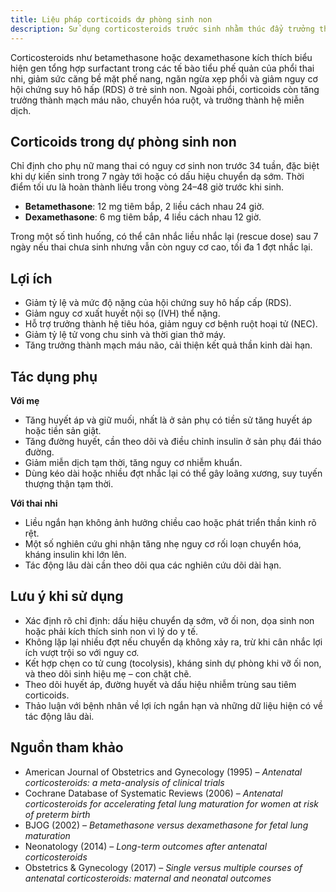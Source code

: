 ```yaml
---
title: Liệu pháp corticoids dự phòng sinh non
description: Sử dụng corticosteroids trước sinh nhằm thúc đẩy trưởng thành phổi và các hệ cơ quan khác của thai nhi khi có nguy cơ sinh non, giảm đáng kể tỷ lệ hội chứng suy hô hấp (RDS), xuất huyết nội sọ, hoại tử ruột và tử vong chu sinh
---
```


Corticosteroids như betamethasone hoặc dexamethasone kích thích biểu hiện gen tổng hợp surfactant trong các tế bào tiểu phế quản của phổi thai nhi, giảm sức căng bề mặt phế nang, ngăn ngừa xẹp phổi và giảm nguy cơ hội chứng suy hô hấp (RDS) ở trẻ sinh non. Ngoài phổi, corticoids còn tăng trưởng thành mạch máu não, chuyển hóa ruột, và trưởng thành hệ miễn dịch.

## Corticoids trong dự phòng sinh non

Chỉ định cho phụ nữ mang thai có nguy cơ sinh non trước 34 tuần, đặc biệt khi dự kiến sinh trong 7 ngày tới hoặc có dấu hiệu chuyển dạ sớm. Thời điểm tối ưu là hoàn thành liều trong vòng 24–48 giờ trước khi sinh.

- **Betamethasone**: 12 mg tiêm bắp, 2 liều cách nhau 24 giờ.  
- **Dexamethasone**: 6 mg tiêm bắp, 4 liều cách nhau 12 giờ.  

Trong một số tình huống, có thể cân nhắc liều nhắc lại (rescue dose) sau 7 ngày nếu thai chưa sinh nhưng vẫn còn nguy cơ cao, tối đa 1 đợt nhắc lại.

## Lợi ích

- Giảm tỷ lệ và mức độ nặng của hội chứng suy hô hấp cấp (RDS).  
- Giảm nguy cơ xuất huyết nội sọ (IVH) thể nặng.  
- Hỗ trợ trưởng thành hệ tiêu hóa, giảm nguy cơ bệnh ruột hoại tử (NEC).  
- Giảm tỷ lệ tử vong chu sinh và thời gian thở máy.  
- Tăng trưởng thành mạch máu não, cải thiện kết quả thần kinh dài hạn.

## Tác dụng phụ

**Với mẹ**  
- Tăng huyết áp và giữ muối, nhất là ở sản phụ có tiền sử tăng huyết áp hoặc tiền sản giật.  
- Tăng đường huyết, cần theo dõi và điều chỉnh insulin ở sản phụ đái tháo đường.  
- Giảm miễn dịch tạm thời, tăng nguy cơ nhiễm khuẩn.  
- Dùng kéo dài hoặc nhiều đợt nhắc lại có thể gây loãng xương, suy tuyến thượng thận tạm thời.

**Với thai nhi**  
- Liều ngắn hạn không ảnh hưởng chiều cao hoặc phát triển thần kinh rõ rệt.  
- Một số nghiên cứu ghi nhận tăng nhẹ nguy cơ rối loạn chuyển hóa, kháng insulin khi lớn lên.  
- Tác động lâu dài cần theo dõi qua các nghiên cứu dõi dài hạn.

## Lưu ý khi sử dụng

- Xác định rõ chỉ định: dấu hiệu chuyển dạ sớm, vỡ ối non, dọa sinh non hoặc phải kích thích sinh non vì lý do y tế.  
- Không lặp lại nhiều đợt nếu chuyển dạ không xảy ra, trừ khi cân nhắc lợi ích vượt trội so với nguy cơ.  
- Kết hợp chẹn co tử cung (tocolysis), kháng sinh dự phòng khi vỡ ối non, và theo dõi sinh hiệu mẹ – con chặt chẽ.  
- Theo dõi huyết áp, đường huyết và dấu hiệu nhiễm trùng sau tiêm corticoids.  
- Thảo luận với bệnh nhân về lợi ích ngắn hạn và những dữ liệu hiện có về tác động lâu dài.

## Nguồn tham khảo

- American Journal of Obstetrics and Gynecology (1995) – _Antenatal corticosteroids: a meta-analysis of clinical trials_  
- Cochrane Database of Systematic Reviews (2006) – _Antenatal corticosteroids for accelerating fetal lung maturation for women at risk of preterm birth_  
- BJOG (2002) – _Betamethasone versus dexamethasone for fetal lung maturation_  
- Neonatology (2014) – _Long-term outcomes after antenatal corticosteroids_  
- Obstetrics & Gynecology (2017) – _Single versus multiple courses of antenatal corticosteroids: maternal and neonatal outcomes_  
